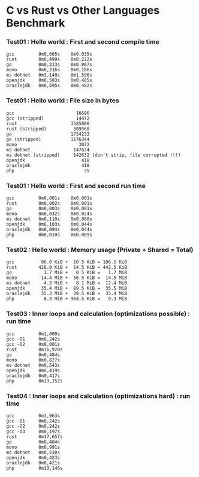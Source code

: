 # C vs Rust vs Other Languages Benchmark

### Test01 : Hello world : First and second compile time
```
gcc         0m0,085s    0m0,035s
rust        0m0,499s    0m0,222s
go          0m0,313s    0m0,067s
mono        0m0,216s    0m0,186s
ms dotnet   0m3,140s    0m1,596s
openjdk     0m0,583s    0m0,485s
oraclejdk   0m0,595s    0m0,482s
```
### Test01 : Hello world : File size in bytes
```
gcc                       16696
gcc (stripped)            14472
rust                    3585800
rust (stripped)          309568
go                      1754233
go (stripped)           1176344
mono                       3072
ms dotnet                147624
ms dotnet (stripped)     142632 (don't strip, file corrupted !!!)
openjdk                     418
oraclejdk                   418
php                          35
```
### Test01 : Hello world : First and second run time
```
gcc         0m0,001s    0m0,001s
rust        0m0,002s    0m0,001s
go          0m0,003s    0m0,001s
mono        0m0,032s    0m0,024s
ms dotnet   0m0,110s    0m0,060s
openjdk     0m0,103s    0m0,044s
oraclejdk   0m0,094s    0m0,044s
php         0m0,010s    0m0,009s
```
### Test02 : Hello world : Memory usage (Private + Shared = Total)
```
gcc          96.0 KiB +  10.5 KiB = 106.5 KiB
rust        428.0 KiB +  14.5 KiB = 442.5 KiB
go            1.7 MiB +   0.5 KiB =   1.7 MiB
mono         14.4 MiB +  56.5 KiB =  14.5 MiB
ms dotnet     4.3 MiB +   8.1 MiB =  12.4 MiB
openjdk      35.4 MiB +  89.5 KiB =  35.5 MiB
oraclejdk    35.3 MiB +  39.5 KiB =  35.4 MiB
php           8.3 MiB + 964.5 KiB =   9.3 MiB
```
### Test03 : Inner loops and calculation (optimizations possible) : run time
```
gcc         0m1,800s
gcc -O1     0m0,242s
gcc -O2     0m0,001s
rust        0m16,970s
go          0m0,484s
mono        0m0,827s
ms dotnet   0m0,543s
openjdk     0m0,419s
oraclejdk   0m0,417s
php         0m13,152s
```
### Test04 : Inner loops and calculation (optimizations hard) : run time
```
gcc         0m1,963s
gcc -O1     0m0,242s
gcc -O2     0m0,242s
gcc -O3     0m0,197s
rust        0m17,657s
go          0m0,484s
mono        0m0,991s
ms dotnet   0m0,530s
openjdk     0m0,423s
oraclejdk   0m0,421s
php         0m13,146s
```
